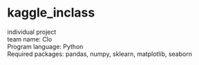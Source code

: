 # kaggle_inclass
individual project  
team name: Clo  
Program language: Python  
Required packages: pandas, numpy, sklearn, matplotlib, seaborn  
